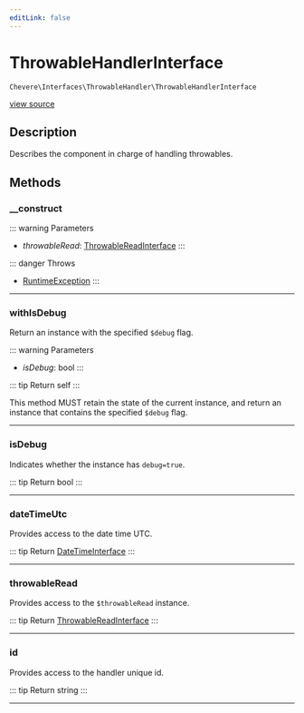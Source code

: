 ```yaml
---
editLink: false
---
```


# ThrowableHandlerInterface

`Chevere\Interfaces\ThrowableHandler\ThrowableHandlerInterface`

[view source](https://github.com/chevere/chevere/blob/main/src/Chevere/Interfaces/ThrowableHandler/ThrowableHandlerInterface.php)

## Description

Describes the component in charge of handling throwables.

## Methods

### __construct

::: warning Parameters
- *throwableRead*: [ThrowableReadInterface](./ThrowableReadInterface.md)
:::

::: danger Throws
- [RuntimeException](../../Exceptions/Core/RuntimeException.md) 
:::

---

### withIsDebug

Return an instance with the specified `$debug` flag.

::: warning Parameters
- *isDebug*: bool
:::

::: tip Return
self
:::

This method MUST retain the state of the current instance, and return
an instance that contains the specified `$debug` flag.

---

### isDebug

Indicates whether the instance has `debug=true`.

::: tip Return
bool
:::

---

### dateTimeUtc

Provides access to the date time UTC.

::: tip Return
[DateTimeInterface](https://www.php.net/manual/class.datetimeinterface)
:::

---

### throwableRead

Provides access to the `$throwableRead` instance.

::: tip Return
[ThrowableReadInterface](./ThrowableReadInterface.md)
:::

---

### id

Provides access to the handler unique id.

::: tip Return
string
:::

---
